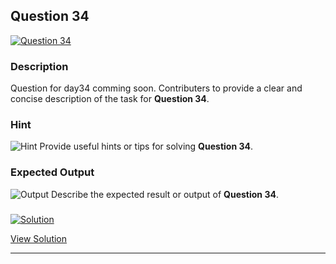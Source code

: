 


## Question 34
<a href="https://github.com/alishgosai/Javascript-Exercise-and-Solutions/blob/master/questions/Question34.md" target="_blank">
  <img src="https://img.shields.io/badge/Question-34-purple?style=for-the-badge&logoSize=60" alt="Question 34">
</a>

### **Description**
Question for day34 comming soon.
Contributers to provide a clear and concise description of the task for **Question 34**.

### **Hint**
![Hint](https://img.shields.io/badge/Hint:-blue)
Provide useful hints or tips for solving **Question 34**.

### **Expected Output**
![Output](https://img.shields.io/badge/Output:-blue)
Describe the expected result or output of **Question 34**.

### <a href="https://github.com/alishgosai/Javascript-Exercise-and-Solutions/blob/master/solutions/Solution34.js" target="_blank">
  <img src="https://img.shields.io/badge/Solution-1f8e00?style=for-the-badge&logo=solution&logoColor=white" alt="Solution">
</a>

<a href="https://github.com/alishgosai/Javascript-Exercise-and-Solutions/blob/master/solutions/Solution34.js" target="_blank">View Solution</a>

---


